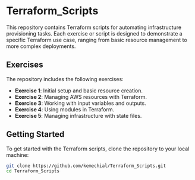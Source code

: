 # Terraform_Scripts

This repository contains Terraform scripts for automating infrastructure provisioning tasks. Each exercise or script is designed to demonstrate a specific Terraform use case, ranging from basic resource management to more complex deployments.

## Exercises

The repository includes the following exercises:

- **Exercise 1**: Initial setup and basic resource creation.
- **Exercise 2**: Managing AWS resources with Terraform.
- **Exercise 3**: Working with input variables and outputs.
- **Exercise 4**: Using modules in Terraform.
- **Exercise 5**: Managing infrastructure with state files.

## Getting Started

To get started with the Terraform scripts, clone the repository to your local machine:

```bash
git clone https://github.com/kemechial/Terraform_Scripts.git
cd Terraform_Scripts
